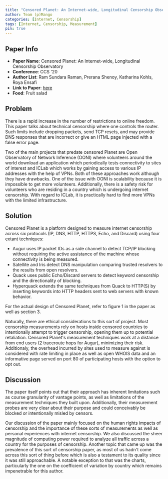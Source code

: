 ```yaml
---
title: "Censored Planet: An Internet-wide, Longitudinal Censorship Observatory"
author: Team (p)Mango
categories: [Internet, Censorship]
tags: [Internet, Censorship, Measurement]
pin: true
---
```


## Paper Info
- **Paper Name**: Censored Planet: An Internet-wide, Longitudinal Censorship Observatory
- **Conference**: CCS '20
- **Author List**: Ram Sundara Raman, Prerana Shenoy, Katharina Kohls, Roya Ensafi
- **Link to Paper**: [here](https://dl.acm.org/doi/pdf/10.1145/3372297.3417883)
- **Food**: Fruit salad

## Problem

There is a rapid increase in the number of restrictions to online freedom. This paper talks about technical censorship where one controls the router. Such limits include dropping packets, send TCP resets, and may provide DNS responses that are incorrect or give an HTML page injected with a false error page.

Two of the main projects that predate censored Planet are Open Observatory of Network Inference (OONI) where volunteers around the world download an application which periodically tests connectivity to sites of interest and ICLab which works by gaining access to various IP addresses with the help of VPNs. Both of these approaches work although they have drawbacks. One of the issue with OONI is scalability because it is impossible to get more volunteers. Additionally, there is a safety risk for volunteers who are residing in a country which is undergoing internet censorship. With regard to ICLab, it is practically hard to find more VPNs with the limited infrastructure.


## Solution

Censored Planet is a platform designed to measure internet censorship across six protocols (IP, DNS, HTTP, HTTPS, Echo, and Discard) using four extant techniques:
 - Augur uses IP packet IDs as a side channel to detect TCP/IP blocking without requiring the active assistance of the machine whose connectivity is being measured.
 - Satellite and Iris detect DNS manipulation comparing trusted resolvers to the results from open resolvers.
 - Quack uses public Echo/Discard servers to detect keyword censorship and the directionality of blocking.
 - Hyperquack extends the same techniques from Quack to HTTP(S) by inserting keywords into HTTP headers sent to web servers with known behavior.

For the actual design of Censored Planet, refer to figure 1 in the paper as well as section 3.

Naturally, there are ethical considerations to this sort of project.
Most censorship measurements rely on hosts inside censored countries to intentionally attempt to trigger censorship, opening them up to potential retaliation.
Censored Planet's measurement techniques work at a distance from end users (2 traceroute hops for Augur), minimizing their risk.
Additionaly, the overhead incurred by sites used to measure against is considered with rate limiting in place as well as open WHOIS data and an informative page served on port 80 of participating hosts with the option to opt out.


## Discussion

The paper itself points out that their approach has inherent limitations such as course granularity of vantage points, as well as limitations of the measurement techniques they built upon.
Additionally, their measurement probes are very clear about their purpose and could conceivably be blocked or intentionally misled by censors.

Our discussion of the paper mainly focused on the human rights impacts of censorship and the importance of these sorts of measurements as well as personal experiences with internet censorship.
We also discussed the sheer magnitude of computing power required to analyze all traffic across a country for the purposes of censorship.
Another topic that came up was the prevalence of this sort of censorship paper, as most of us hadn't come across this sort of thing before which is also a testament to its quality since it was still approachable.
A notable exception to that was the charts, particularly the one on the coefficient of variation by country which remains impenetrable for this author.
